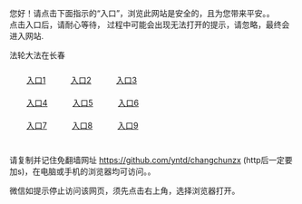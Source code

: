 您好！请点击下面指示的“入口”，浏览此网站是安全的，且为您带来平安。。 <br/>
点击入口后，请耐心等待， 过程中可能会出现无法打开的提示，请忽略，最终会进入网站. </br>

法轮大法在长春<br/>
<div style="padding:10px"><a style="margin:20px" target="_blank" href="https://d16ei0tf4hrqjp.cloudfront.net/2Qpsp?erykif" id="ccLink1" rel="nofollow">入口1</a> <a target="_blank" style="margin:20px" href="https://d3ry110h5hzaa5.cloudfront.net/2Qpsp?rdgkfps" id="ccLink2" rel="nofollow">入口2</a> <a style="margin:20px" target="_blank" href="https://d1e2esheuyd0tl.cloudfront.net/2Qpsp?aovxtv" id="ccLink3" rel="nofollow">入口3</a></div>

<div style="padding:10px" ><a style="margin:20px" target="_blank" href="https://d16ei0tf4hrqjp.cloudfront.net/2Qpsp?erykif" id="ccLink4" rel="nofollow">入口4</a> <a style="margin:20px" href="https://d3ry110h5hzaa5.cloudfront.net/2Qpsp?rdgkfps" target="_blank" id="ccLink5" rel="nofollow">入口5</a> <a style="margin:20px" href="https://d1e2esheuyd0tl.cloudfront.net/2Qpsp?aovxtv" target="_blank" id="ccLink6" rel="nofollow">入口6</a></div>

<div style="padding:10px"><a style="margin:20px" target="_blank" href="https://d16ei0tf4hrqjp.cloudfront.net/2Qpsp?erykif" id="ccLink7" rel="nofollow">入口7</a> <a style="margin:20px" href="https://d3ry110h5hzaa5.cloudfront.net/2Qpsp?rdgkfps" target="_blank" id="ccLink8" rel="nofollow">入口8</a> <a style="margin:20px" target="_blank" href="https://d1e2esheuyd0tl.cloudfront.net/2Qpsp?aovxtv" id="ccLink9" rel="nofollow">入口9</a></div>

<br/>



请复制并记住免翻墙网址 https://github.com/yntd/changchunzx (http后一定要加s)，在电脑或手机的浏览器均可访问。。<br/>

微信如提示停止访问该网页，须先点击右上角，选择浏览器打开。

